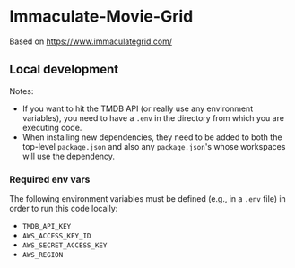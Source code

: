 # Immaculate-Movie-Grid

Based on https://www.immaculategrid.com/

## Local development

Notes:

- If you want to hit the TMDB API (or really use any environment variables), you need to have a `.env` in the directory from which you are executing code.
- When installing new dependencies, they need to be added to both the top-level `package.json` and also any `package.json`'s whose workspaces will use the dependency.

### Required env vars

The following environment variables must be defined (e.g., in a `.env` file) in order to run this code locally:

- `TMDB_API_KEY`
- `AWS_ACCESS_KEY_ID`
- `AWS_SECRET_ACCESS_KEY`
- `AWS_REGION`
